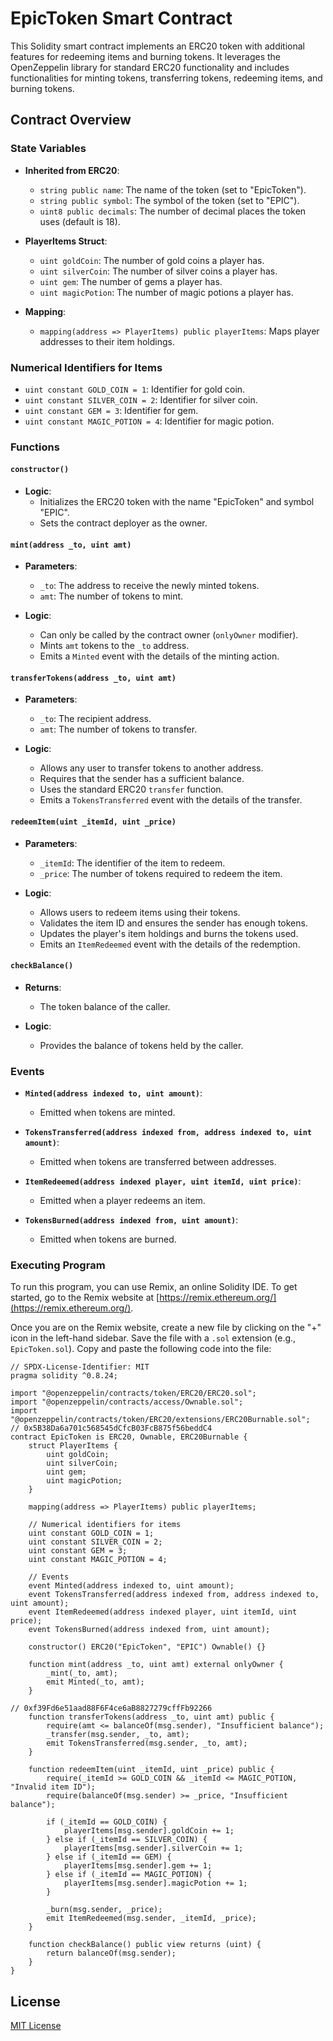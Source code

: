 # EpicToken Smart Contract

This Solidity smart contract implements an ERC20 token with additional features for redeeming items and burning tokens. It leverages the OpenZeppelin library for standard ERC20 functionality and includes functionalities for minting tokens, transferring tokens, redeeming items, and burning tokens.

## Contract Overview

### State Variables

- **Inherited from ERC20**:
  - `string public name`: The name of the token (set to "EpicToken").
  - `string public symbol`: The symbol of the token (set to "EPIC").
  - `uint8 public decimals`: The number of decimal places the token uses (default is 18).

- **PlayerItems Struct**:
  - `uint goldCoin`: The number of gold coins a player has.
  - `uint silverCoin`: The number of silver coins a player has.
  - `uint gem`: The number of gems a player has.
  - `uint magicPotion`: The number of magic potions a player has.

- **Mapping**:
  - `mapping(address => PlayerItems) public playerItems`: Maps player addresses to their item holdings.

### Numerical Identifiers for Items

- `uint constant GOLD_COIN = 1`: Identifier for gold coin.
- `uint constant SILVER_COIN = 2`: Identifier for silver coin.
- `uint constant GEM = 3`: Identifier for gem.
- `uint constant MAGIC_POTION = 4`: Identifier for magic potion.

### Functions

#### `constructor()`

- **Logic**:
  - Initializes the ERC20 token with the name "EpicToken" and symbol "EPIC".
  - Sets the contract deployer as the owner.

#### `mint(address _to, uint amt)`

- **Parameters**:
  - `_to`: The address to receive the newly minted tokens.
  - `amt`: The number of tokens to mint.

- **Logic**:
  - Can only be called by the contract owner (`onlyOwner` modifier).
  - Mints `amt` tokens to the `_to` address.
  - Emits a `Minted` event with the details of the minting action.

#### `transferTokens(address _to, uint amt)`

- **Parameters**:
  - `_to`: The recipient address.
  - `amt`: The number of tokens to transfer.

- **Logic**:
  - Allows any user to transfer tokens to another address.
  - Requires that the sender has a sufficient balance.
  - Uses the standard ERC20 `transfer` function.
  - Emits a `TokensTransferred` event with the details of the transfer.

#### `redeemItem(uint _itemId, uint _price)`

- **Parameters**:
  - `_itemId`: The identifier of the item to redeem.
  - `_price`: The number of tokens required to redeem the item.

- **Logic**:
  - Allows users to redeem items using their tokens.
  - Validates the item ID and ensures the sender has enough tokens.
  - Updates the player's item holdings and burns the tokens used.
  - Emits an `ItemRedeemed` event with the details of the redemption.

#### `checkBalance()`

- **Returns**:
  - The token balance of the caller.

- **Logic**:
  - Provides the balance of tokens held by the caller.

### Events

- **`Minted(address indexed to, uint amount)`**:
  - Emitted when tokens are minted.

- **`TokensTransferred(address indexed from, address indexed to, uint amount)`**:
  - Emitted when tokens are transferred between addresses.

- **`ItemRedeemed(address indexed player, uint itemId, uint price)`**:
  - Emitted when a player redeems an item.

- **`TokensBurned(address indexed from, uint amount)`**:
  - Emitted when tokens are burned.

### Executing Program

To run this program, you can use Remix, an online Solidity IDE. To get started, go to the Remix website at [https://remix.ethereum.org/](https://remix.ethereum.org/).

Once you are on the Remix website, create a new file by clicking on the "+" icon in the left-hand sidebar. Save the file with a `.sol` extension (e.g., `EpicToken.sol`). Copy and paste the following code into the file:

```solidity
// SPDX-License-Identifier: MIT
pragma solidity ^0.8.24;

import "@openzeppelin/contracts/token/ERC20/ERC20.sol";
import "@openzeppelin/contracts/access/Ownable.sol";
import "@openzeppelin/contracts/token/ERC20/extensions/ERC20Burnable.sol";
// 0x5B38Da6a701c568545dCfcB03FcB875f56beddC4
contract EpicToken is ERC20, Ownable, ERC20Burnable {
    struct PlayerItems {
        uint goldCoin;
        uint silverCoin;
        uint gem;
        uint magicPotion;
    }

    mapping(address => PlayerItems) public playerItems;

    // Numerical identifiers for items
    uint constant GOLD_COIN = 1;
    uint constant SILVER_COIN = 2;
    uint constant GEM = 3;
    uint constant MAGIC_POTION = 4;

    // Events
    event Minted(address indexed to, uint amount);
    event TokensTransferred(address indexed from, address indexed to, uint amount);
    event ItemRedeemed(address indexed player, uint itemId, uint price);
    event TokensBurned(address indexed from, uint amount);

    constructor() ERC20("EpicToken", "EPIC") Ownable() {}

    function mint(address _to, uint amt) external onlyOwner {
        _mint(_to, amt);
        emit Minted(_to, amt);
    }

// 0xf39Fd6e51aad88F6F4ce6aB8827279cffFb92266
    function transferTokens(address _to, uint amt) public {
        require(amt <= balanceOf(msg.sender), "Insufficient balance");
        _transfer(msg.sender, _to, amt);
        emit TokensTransferred(msg.sender, _to, amt);
    }

    function redeemItem(uint _itemId, uint _price) public {
        require(_itemId >= GOLD_COIN && _itemId <= MAGIC_POTION, "Invalid item ID");
        require(balanceOf(msg.sender) >= _price, "Insufficient balance");

        if (_itemId == GOLD_COIN) {
            playerItems[msg.sender].goldCoin += 1;
        } else if (_itemId == SILVER_COIN) {
            playerItems[msg.sender].silverCoin += 1;
        } else if (_itemId == GEM) {
            playerItems[msg.sender].gem += 1;
        } else if (_itemId == MAGIC_POTION) {
            playerItems[msg.sender].magicPotion += 1;
        }

        _burn(msg.sender, _price);
        emit ItemRedeemed(msg.sender, _itemId, _price);
    }

    function checkBalance() public view returns (uint) {
        return balanceOf(msg.sender);
    }
}
```
## License
[MIT License](../../LICENSE)
